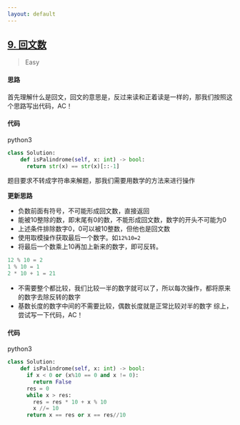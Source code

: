 ```yaml
---
layout: default
---
```


## [9\. 回文数](https://leetcode-cn.com/problems/palindrome-number/)

>Easy

#### 思路

首先理解什么是回文，回文的意思是，反过来读和正着读是一样的，那我们按照这个思路写出代码，AC！

#### 代码

python3

```python
class Solution:
    def isPalindrome(self, x: int) -> bool:
      return str(x) == str(x)[::-1]
```

题目要求不转成字符串来解题，那我们需要用数学的方法来进行操作


**更新思路** 
* 负数前面有符号，不可能形成回文数，直接返回
* 能被10整除的数，即末尾有0的数，不能形成回文数，数字的开头不可能为0
* 上述条件排除数字0，0可以被10整数，但他也是回文数
* 使用取模操作获取最后一个数字。如`12%10=2`
* 将最后一个数乘上10再加上新来的数字，即可反转。

```python
12 % 10 = 2
1 % 10 = 1
2 * 10 + 1 = 21
```

* 不需要整个都比较，我们比较一半的数字就可以了，所以每次操作，都将原来的数字去除反转的数字
* 基数长度的数字中间的不需要比较，偶数长度就是正常比较对半的数字
综上，尝试写一下代码，AC！

#### 代码

python3

```python
class Solution:
    def isPalindrome(self, x: int) -> bool:
      if x < 0 or (x%10 == 0 and x != 0):
        return False
      res = 0
      while x > res:
        res = res * 10 + x % 10
        x //= 10
      return x == res or x == res//10
```